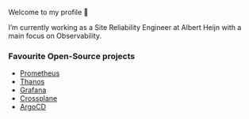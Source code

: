 Welcome to my profile 👋

I’m currently working as a Site Reliability Engineer at Albert Heijn with a main focus on Observability.

### Favourite Open-Source projects
- <a href="https://github.com/prometheus/prometheus" target="blank">Prometheus</a>
- <a href="https://github.com/thanos-io/thanos" target="blank">Thanos</a>
- <a href="https://github.com/grafana/grafana" target="blank">Grafana</a>
- <a href="https://github.com/crossplane/crossplane" target="blank">Crossplane</a>
- <a href="https://github.com/argoproj/argo-cd" target="blank">ArgoCD</a>
